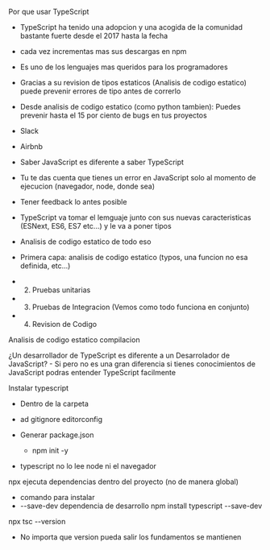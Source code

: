 Por que usar TypeScript

- TypeScript ha tenido una adopcion y una acogida de la comunidad bastante fuerte desde el 2017 hasta la fecha
- cada vez incrementas mas sus descargas en npm
- Es uno de los lenguajes mas queridos para los programadores
- Gracias a su revision de tipos estaticos (Analisis de codigo estatico) puede prevenir errores de tipo antes de correrlo
- Desde analisis de codigo estatico (como python tambien): Puedes prevenir hasta el 15 por ciento de bugs en tus proyectos

- Slack
- Airbnb


- Saber JavaScript es diferente a saber TypeScript
- Tu te das cuenta que tienes un error en JavaScript solo al momento de ejecucion (navegador, node, donde sea)
- Tener feedback lo antes posible
- TypeScript va tomar el lemguaje junto con sus nuevas caracteristicas (ESNext, ES6, ES7 etc...) y le va a poner tipos
- Analisis de codigo estatico de todo eso
- Primera capa: analisis de codigo estatico (typos, una funcion no esa definida, etc...)
- 2. Pruebas unitarias
- 3. Pruebas de Integracion (Vemos como todo funciona en conjunto)
- 4. Revision de Codigo

Analisis de codigo estatico compilacion

¿Un desarrollador de TypeScript es diferente a un Desarrolador de JavaScript?
    - Si pero no es una gran diferencia si tienes conocimientos de JavaScript podras entender TypeScript facilmente
  

  Instalar typescript

- Dentro de la carpeta
- ad gitignore editorconfig

- Generar package.json 
  - npm init -y

- typescript no lo lee node ni el navegador

npx ejecuta dependencias dentro del proyecto (no de manera global)
- comando para instalar 
- --save-dev dependencia de desarrollo
npm install typescript --save-dev 

npx tsc --version
- No importa que version pueda salir los fundamentos se mantienen


